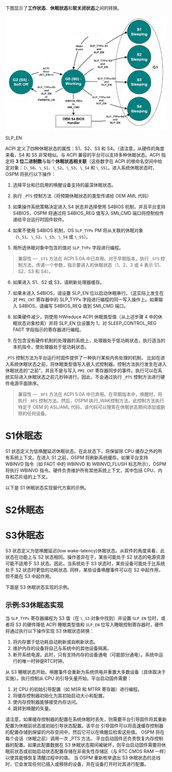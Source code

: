 
下图显示了**工作状态**、**休眠状态**和**软关闭状态**之间的转换。

![2023-05-08-19-00-55.png](./images/2023-05-08-19-00-55.png)

SLP_EN




ACPI 定义了四种休眠状态的属性：S1、S2、S3 和 S4。（请注意，从硬件的角度来看，S4 和 S5 非常相似。与 ACPI 兼容的平台可以支持多种休眠状态。ACPI 指定将 **3 位二进制数**与每个**休眠状态相关联**（这些数字在 ACPI 的根命名空间中给定对象：（`\_S0`、`\_S1`、`\_S2`、`\_S3`、`\_S4` 和 `\_S5`）。进入系统休眠状态时，OSPM 将执行以下操作：

1. 选择平台和已启用的唤醒设备支持的最深休眠状态。

2. 执行 `_PTS` 控制方法（将预期休眠状态的类型传递给 OEM AML 代码）

3. 如果操作系统策略决定进入 S4 状态并选择使用 S4BIOS 机制，并且平台支持 S4BIOS，OSPM 将通过将 S4BIOS_REQ 值写入 SMI_CMD 端口将控制权传递给平台运行时固件软件。

4. 如果不使用 S4BIOS 机制，OS `SLP_TYPx` PM 将从关联的休眠对象 （`\_S1`、`\_S2`、`\_S3`、`\_S4` 或 `\_S5`）。

5. 用所选休眠对象中包含的值对 `SLP_TYPx` 字段进行编程。



> 兼容性 — `_GTS` 方法在 ACPI 5.0A 中已弃用。对于早期版本，执行 `_GTS` 控制方法，传递一个参数，指示要进入的休眠状态（1、2、3 或 4 表示 S1、S2、S3 和 S4）。


6. 如果进入 S1、S2 或 S3，请刷新处理器缓存。

7. 如果未进入 S4BIOS，请设置 SLP_EN 位以启动休眠串行。（这实际上发生在对 `PM1_CNT` 寄存器中的 SLP_TYPx 字段进行编程的同一写入操作上。如果输入 S4BIOS，请编写 S4BIOS_REQ 值到 SMI_CMD 端口。

8. 如果硬件减少，则使用 HWreduce ACPI 休眠类型值（从上述步骤 4 中的休眠状态对象检索）并将 SLP_EN 位设置为 1，对 SLEEP_CONTROL_REG FADT 字段指示的寄存器进行编程。

9. 在包含没有硬件机制的处理器的系统上，处理器处于低功耗状态，执行适当的本机指令，使处理器处于低功耗状态。

`_PTS` 控制方法为平台运行时固件提供了一种执行某些内务处理的机制，
比如在进入系统休眠状态之前，将休眠类型值写入嵌入式控制器。控制方法执行发生在进入休眠状态的“之前”，并且不是与写入 `PM1_CNT` 寄存器同步的事件。执行可以在系统实际进入休眠状态之前几秒钟进行。因此，不会通过执行 `_PTS` 控制方法进行硬件电源平面排序。

> 兼容性 — `_BFS` 方法在 ACPI 5.0A 中已弃用。在早期版本中，唤醒时，将执行 `_BFS` 控制方法。然后，OSPM 执行_WAK控制方法。此控制方法执行特定于 OEM 的 ASL/AML 代码，该代码可以搜索在休眠状态期间添加或删除的任何设备。

# S1休眠态

S1 状态定义为低唤醒延迟休眠状态。在此状态下，将保留除 CPU 缓存之外的所有系统上下文。在进入 S1 之前，OSPM 将刷新系统缓存。如果平台支持 WBINVD 指令（如 FADT 中的 WBINVD 和 WBINVD_FLUSH 标志所示），OSPM 将执行 WBINVD 指令。硬件负责维护所有其他系统上下文，其中包括 CPU、内存和芯片组的上下文。

以下是 S1 休眠状态实现替代方案的示例。

## 


# S2休眠态


# S3休眠态

S3 状态定义为低唤醒延迟(low wake-latency)休眠状态。从软件的角度来看，此状态在功能上与 S2 状态相同。操作差异在于，某些可能处于 S2 状态的电源资源可能不适用于 S3 状态。因此，当系统处于 S3 状态时，某些设备可能处于比系统处于 S2 状态时更低的功耗状态. 同样，某些设备唤醒事件可以在 S2 中起作用，但不能在 S3 中起作用。

下面是 S3 休眠状态实现的示例。

## 示例:S3休眠态实现

当 `SLP_TYPx` 寄存器编程为 S3 值（在 `\_S3` 对象中找到）并设置 `SLP_EN` 位时，或者将 S3 的硬件降低 ACPI 睡眠类型值和 `SLP_EN` 位写入睡眠控制寄存器时，硬件将通过执行以下操作实现 S3 休眠状态转换：

1. 将内存置于低功耗自动刷新或自刷新状态。
2. 维护内存的设备将自己与系统中的其他设备隔离。
3. 断开系统电源。此时，只有支持内存的设备通电（可能部分通电）。系统中运行的唯一时钟是RTC时钟。

从 S3 睡眠状态开始，唤醒事件会重新为系统供电并重置大多数设备（具体取决于实施）。执行控制从 CPU 的引导矢量开始。平台启动固件需要：

1. 对 CPU 的初始引导配置（如 MSR 和 MTRR 寄存器）进行编程。
2. 将缓存控制器初始化为其初始启动大小和配置。
3. 使内存控制器能够接受内存访问。
4. 跳转到唤醒的矢量。

请注意，如果缓存控制器的配置在系统休眠时丢失，则需要平台引导固件将其重新配置为休眠前状态或初始引导状态配置。该平台
引导固件可以将高速缓存控制器的配置存储到保留的内存空间中，然后它可以在唤醒后检索这些值。 OSPM 将在每个会话（休眠之前）调用一次 _PTS 方法。
平台启动固件还负责恢复内存控制器的配置。如果此配置数据在 S3 休眠状态期间被破坏，则平台启动固件需要将休眠前状态或初始启动状态配置存储在非易失性存储区（与 RTC CMOS RAM 一样）以使其能够恢复清醒过程中的值。
当 OSPM 重新枚举退出 S3 休眠状态的总线时，它会发现任何已插入或移除的设备，并在设备打开时对其进行配置。

